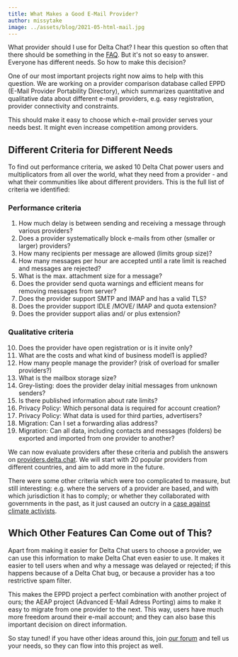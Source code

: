 ```yaml
---
title: What Makes a Good E-Mail Provider?
author: missytake
image: ../assets/blog/2021-05-html-mail.jpg
---
```



What provider should I use for Delta Chat? I hear this question so often that
there should be something in the [FAQ](help). But it's not so easy to answer.
Everyone has different needs. So how to make this decision?

One of our most important projects right now aims to help with this question.
We are working on a provider comparison database called EPPD (E-Mail Provider
Portability Directory), which summarizes quantitative and qualitative data
about different e-mail providers, e.g. easy registration, provider connectivity
and constraints.

This should make it easy to choose which e-mail provider serves your needs
best. It might even increase competition among providers.

## Different Criteria for Different Needs

To find out performance criteria, we asked 10 Delta Chat power users and
multiplicators from all over the world, what they need from a provider - and
what their communities like about different providers. This is the full list of
criteria we identified:

### Performance criteria

1. How much delay is between sending and receiving a message through various providers? 
2. Does a provider systematically block e-mails from other (smaller or larger) providers? 
3. How many recipients per message are allowed  (limits group size)?
4. How many messages per hour are accepted until a rate limit is reached and messages are rejected?
5. What is the max. attachment size for a message?
6. Does the provider send quota warnings and efficient means for removing messages from server?
7. Does the provider support SMTP and IMAP and has a valid TLS?
8. Does the provider support IDLE /MOVE/ IMAP and quota extension?
9. Does the provider support alias and/ or plus extension?

### Qualitative criteria

10. Does the provider have open registration or is it invite only?
11. What are the costs and what kind of business model1 is applied?
12. How many people manage the provider? (risk of overload for smaller providers?)
13. What is the mailbox storage size?
14. Grey-listing: does the provider delay initial messages from unknown senders? 
15. Is there published information about rate limits?
16. Privacy Policy: Which personal data is required for account creation?
17. Privacy Policy: What data is used for third parties, advertisers?
18. Migration: Can I set a forwarding alias address?
19. Migration: Can all data, including contacts and messages (folders) be exported and imported from one provider to another?

We can now evaluate providers after these criteria and publish the answers on
[providers.delta.chat](https://providers.delta.chat). We will start with 20
popular providers from different countries, and aim to add more in the future.

There were some other criteria which were too complicated to measure, but still
interesting: e.g. where the servers of a provider are based, and with which
jurisdiction it has to comply; or whether they collaborated with governments in
the past, as it just caused an outcry in a [case against climate
activists](https://protonmail.com/blog/climate-activist-arrest/).

## Which Other Features Can Come out of This?

Apart from making it easier for Delta Chat users to choose a provider, we can
use this information to make Delta Chat even easier to use. It makes it easier
to tell users when and why a message was delayed or rejected; if this happens
because of a Delta Chat bug, or because a provider has a too restrictive spam
filter.

This makes the EPPD project a perfect combination with another project of ours;
the AEAP project (Advanced E-Mail Adress Porting) aims to make it easy to
migrate from one provider to the next. This way, users have much more freedom
around their e-mail account; and they can also base this important decision on
direct information.

So stay tuned! if you have other ideas around this, join [our
forum](https://support.delta.chat) and tell us your needs, so they can flow
into this project as well.

